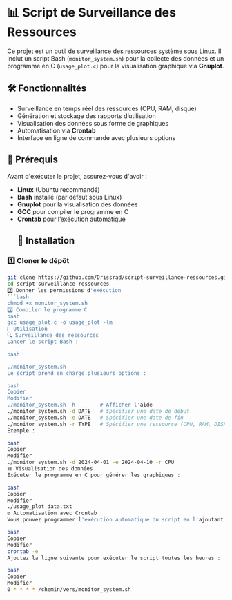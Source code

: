 # 📊 Script de Surveillance des Ressources

Ce projet est un outil de surveillance des ressources système sous Linux. Il inclut un script Bash (`monitor_system.sh`) pour la collecte des données et un programme en C (`usage_plot.c`) pour la visualisation graphique via **Gnuplot**.

## 🛠️ Fonctionnalités

- Surveillance en temps réel des ressources (CPU, RAM, disque)
- Génération et stockage des rapports d’utilisation
- Visualisation des données sous forme de graphiques
- Automatisation via **Crontab**
- Interface en ligne de commande avec plusieurs options

## 📌 Prérequis

Avant d'exécuter le projet, assurez-vous d'avoir :

- **Linux** (Ubuntu recommandé)
- **Bash** installé (par défaut sous Linux)
- **Gnuplot** pour la visualisation des données
- **GCC** pour compiler le programme en C
- **Crontab** pour l’exécution automatique
  ## 🚀 Installation

### 1️⃣ Cloner le dépôt
```bash
git clone https://github.com/Drissrad/script-surveillance-ressources.git
cd script-surveillance-ressources
2️⃣ Donner les permissions d'exécution
```bash
chmod +x monitor_system.sh
3️⃣ Compiler le programme C
bash
gcc usage_plot.c -o usage_plot -lm
📖 Utilisation
🔍 Surveillance des ressources
Lancer le script Bash :

bash

./monitor_system.sh
Le script prend en charge plusieurs options :

bash
Copier
Modifier
./monitor_system.sh -h        # Afficher l'aide
./monitor_system.sh -d DATE   # Spécifier une date de début
./monitor_system.sh -e DATE   # Spécifier une date de fin
./monitor_system.sh -r TYPE   # Spécifier une ressource (CPU, RAM, DISK)
Exemple :

bash
Copier
Modifier
./monitor_system.sh -d 2024-04-01 -e 2024-04-10 -r CPU
📊 Visualisation des données
Exécuter le programme en C pour générer les graphiques :

bash
Copier
Modifier
./usage_plot data.txt
⚙️ Automatisation avec Crontab
Vous pouvez programmer l'exécution automatique du script en l'ajoutant à Crontab :

bash
Copier
Modifier
crontab -e
Ajoutez la ligne suivante pour exécuter le script toutes les heures :

bash
Copier
Modifier
0 * * * * /chemin/vers/monitor_system.sh
